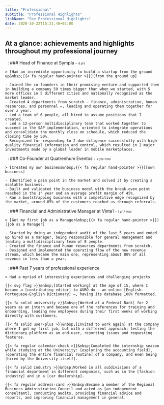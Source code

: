 ```yaml
---
title: "Professional"
subtitle: "Professional Highlights"
linkName: "See Professional Highlights"
date: 2020-10-22T15:21:48+02:00
---
```


## At a glance: achievements and highlights throughout my professional journey

 
:   ### Head of Finance at Sympla&nbsp;<small>-</small>&nbsp;<span style="font-size:0.675em;">*4 yrs*</span>

    > [Had an incredible opportunity to build a startup from the ground up&nbsp;{{< fa regular hand-pointer >}}][from the ground up]
    
    - Joined the co-founders in their promising venture and supported them in building a company 50 times bigger than when we started, with 5 more offices in 5 different cities and nationally recognized as the market leader.
    - Created 4 departments from scratch – finance, administrative, human resources, and personnel –, leading and operating them together for over a year.
    - Led a team of 6 people, all hired to assume positions that I created.
    - Led a 12-person multidisciplinary team that worked together to succeed in the SAP implementation, oriented to integrate operations and consolidate the monthly close on schedule, which reduced the closing time by 50%.
    - Recognized for responding to 2 due diligence successfully with high-quality financial information and control, which resulted in 2 major investments made by a global leader in mobile marketplaces.

[from the ground up]:      /timeline/startup_sympla/ "See this event in the timeline"

 
:   ### Co-Founder at Quatrenhum Eventos&nbsp;<small>-</small>&nbsp;<span style="font-size:0.675em;">*4 yrs 1 mo*</span>

    > [Created my own business&nbsp;{{< fa regular hand-pointer >}}][own business]

    - Identified a pain point in the market and solved it by creating a scalable business.
    - Built and validated the business model with the break-even point reached in the 1° year and an average profit margin of 45%.
    - Ran a bootstrapping business with a competitive edge recognized by the market, around 85% of the customers reached us through referrals.

[own business]:      /timeline/own_business/ "See this event in the timeline"

 
:   ### Financial and Administrative Manager at Vinte1&nbsp;<small>-</small>&nbsp;<span style="font-size:0.675em;">*1 yr 7 mos*</span>

    > [Got my first job as a Manager&nbsp;{{< fa regular hand-pointer >}}][job as a Manager]

    - Started by doing an independent audit of the last 5 years and ended up hired as a manager, being responsible for general management and leading a multidisciplinary team of 8 people.
    - Created the finance and human resources departments from scratch.
    - Designed and implemented the operating flow of the new revenue stream, which became the main one, representing about 80% of all revenue in less than a year.

[job as a Manager]:      /timeline/manager_first/ "See this event in the timeline"

 
:   ### Past 7 years of professional experience

    > Had a myriad of interesting experiences and challenging projects

    {{< svg flag >}}&nbsp;[Started working] at the age of 15, where I became a [contributing editor] to AVRO dx – an online [English-Portuguese-English Dictionary] –, having its database 100% formatted.

    {{< fa solid university >}}&nbsp;[Worked at a Federal Bank] for 2 years as an intern and became one of the references for training and onboarding, leading new employees during their first weeks of working directly with customers.

    {{< fa solid user-plus >}}&nbsp;[Invited to work again] at the company where I got my first job, but with a different approach: testing the dictionary platform as an end-user, reporting issues and requesting features.

    {{< fa regular calendar-check >}}&nbsp;Completed the internship season while studying at the University: [exploring the accounting field], [operating the entire financial routine] of a company, and even being [hired by the University itself].

    {{< fa solid industry >}}&nbsp;Worked in all subdivisions of a financial department in different companies, such as in the [fashion industry] and in a [car dealership].

    {{< fa regular address-card >}}&nbsp;Became a member of the Regional Business Administration Council and acted as [an independent consultant], conducting audits, providing financial advice and reports, and improving financial management in general.

[Started working]:                            /timeline/first_job/ "See this event in the timeline"
[contributing editor]:                        http://editor.avrodx.com.br/about/credits
[English-Portuguese-English Dictionary]:      http://www.avro.com.br/#avrodx
[Worked at a Federal Bank]:                   /timeline/internship_bank/ "See this event in the timeline"
[Invited to work again]:                      /timeline/back_origins/ "See this event in the timeline"
[exploring the accounting field]:             /timeline/accounting_internship/ "See this event in the timeline"
[operating the entire financial routine]:     /timeline/financial_internship/ "See this event in the timeline"
[hired by the University itself]:             /timeline/extension_internship/ "See this event in the timeline"
[fashion industry]:                           /timeline/ended_internshipseason/ "See this event in the timeline"
[car dealership]:                             /timeline/alternated_jobs/ "See this event in the timeline"
[an independent consultant]:                  /timeline/first_consultancies/ "See this event in the timeline"